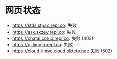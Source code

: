 # 网页状态
- https://stds.stpsc.repl.co: 失败
- https://ask.skzey.repl.co: 失败
- https://chatai.cokio.repl.co: 失败 (403)
- https://qi.limqin.repl.co: 失败
- https://cloud-limve.cloud.okteto.net: 失败 (502)
